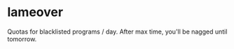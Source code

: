lameover
========

Quotas for blacklisted programs / day.
After max time, you'll be nagged until tomorrow.
